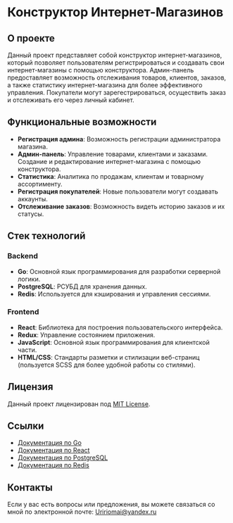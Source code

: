 
# Конструктор Интернет-Магазинов

## О проекте

Данный проект представляет собой конструктор интернет-магазинов, который позволяет пользователям регистрироваться и создавать свои интернет-магазины с помощью конструктора. Админ-панель предоставляет возможность отслеживания товаров, клиентов, заказов, а также статистику интернет-магазина для более эффективного управления.
Покупатели могут зарегестрироваться, осуществить заказ и отслеживать его через личный кабинет.

## Функциональные возможности

- **Регистрация админа**: Возможность регистрации администратора магазина.
- **Админ-панель**: Управление товарами, клиентами и заказами. Создание и редактирование интернет-магазина с помощью конструктора. 
- **Статистика**: Аналитика по продажам, клиентам и товарному ассортименту.
- **Регистрация покупателей**: Новые пользователи могут создавать аккаунты.
- **Отслеживание заказов**: Возможность видеть историю заказов и их статусы.

## Стек технологий

### Backend
- **Go**: Основной язык программирования для разработки серверной логики.
- **PostgreSQL**: РСУБД для хранения данных.
- **Redis**: Используется для кэширования и управления сессиями.

### Frontend
- **React**: Библиотека для построения пользовательского интерфейса.
- **Redux**: Управление состоянием приложения.
- **JavaScript**: Основной язык программирования для клиентской части.
- **HTML/CSS**: Стандарты разметки и стилизации веб-страниц (пользуется SCSS для более удобной работы со стилями).

## Лицензия

Данный проект лицензирован под [MIT License](LICENSE).

## Ссылки

- [Документация по Go](https://golang.org/doc/)
- [Документация по React](https://reactjs.org/docs/getting-started.html)
- [Документация по PostgreSQL](https://www.postgresql.org/docs/)
- [Документация по Redis](https://redis.io/documentation)

## Контакты

Если у вас есть вопросы или предложения, вы можете связаться со мной по электронной почте: [Uririomai@yandex.ru](mailto:Uririomai@yandex.ru)
